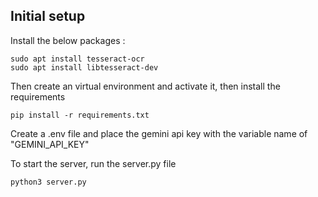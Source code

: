 ## Initial setup

Install the below packages :

```
sudo apt install tesseract-ocr
sudo apt install libtesseract-dev
```
Then create an virtual environment and activate it, then install the requirements
```
pip install -r requirements.txt
```

Create a .env file and place the gemini api key with the variable name of "GEMINI_API_KEY"

To start the server, run the server.py file
```
python3 server.py
```